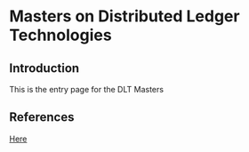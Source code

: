 
# Masters on Distributed Ledger Technologies

## Introduction
This is the entry page for the DLT Masters

## References
[Here](References.md)
